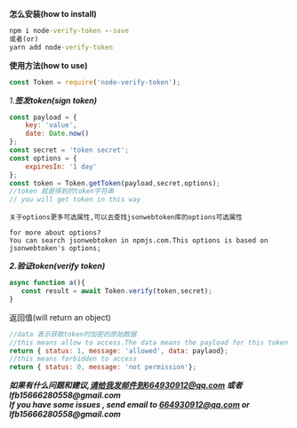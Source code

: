 **怎么安装(how to install)**
```cmd
npm i node-verify-token --save
或者(or)
yarn add node-verify-token
```


**使用方法(how to use)**

```javascript
const Token = require('node-verify-token');
```

_1.**签发token(sign token)**_
```javascript
const payload = {
    key: 'value',
    date: Date.now()
};
const secret = 'token secret';
const options = {
    expiresIn: '1 day'
};
const token = Token.getToken(payload,secret,options);
//token 就是得到的token字符串
// you will get token in this way
```
```text
关于options更多可选属性,可以去查找jsonwebtoken库的options可选属性
```
```text
for more about options?
You can search jsonwebtoken in npmjs.com.This options is based on jsonwebtoken's options;
```


**_2.验证token(verify token)_**
```javascript
async function a(){
   const result = await Token.verify(token,secret);  
} 
```
返回值(will return an object)
```javascript
//data 表示获取token时加密的原始数据
//this means allow to access.The data means the payload for this token
return { status: 1, message: 'allowed', data: paylaod};
//this means forbidden to access
return { status: 0, message: 'not permission'};
```

**_如果有什么问题和建议,请给我发邮件到664930912@qq.com 或者 lfb15666280558@gmail.com_**<br/>
**_If you have some issues , send email to 664930912@qq.com or lfb15666280558@gmail.com_**